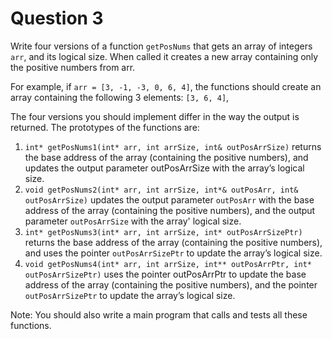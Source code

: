 # Question 3

Write four versions of a function `getPosNums` that gets an array of integers 
`arr`, and its logical size. When called it creates a new array containing
only the positive numbers from arr.

For example, if `arr = [3, -1, -3, 0, 6, 4]`, the functions should create an array
containing the following 3 elements: `[3, 6, 4]`,

The four versions you should implement differ in the way the output is returned.
The prototypes of the functions are:

1. `int* getPosNums1(int* arr, int arrSize, int& outPosArrSize)` returns the 
   base address of the array (containing the positive numbers), and updates
   the output parameter outPosArrSize with the array’s logical size.
2. `void getPosNums2(int* arr, int arrSize, int*& outPosArr, int& outPosArrSize)`
   updates the output parameter `outPosArr` with the base address of the array
   (containing the positive numbers), and the output parameter `outPosArrSize` 
   with the array' logical size.
3. `int* getPosNums3(int* arr, int arrSize, int* outPosArrSizePtr)` returns 
   the base address of the array (containing the positive numbers), and uses
   the pointer `outPosArrSizePtr` to update the array’s logical size.
4. `void getPosNums4(int* arr, int arrSize, int** outPosArrPtr, int* outPosArrSizePtr)`
   uses the pointer outPosArrPtr to update the base address of the array 
   (containing the positive numbers), and the pointer `outPosArrSizePtr` to update 
   the array’s logical size.

Note: You should also write a main program that calls and tests all these functions.
